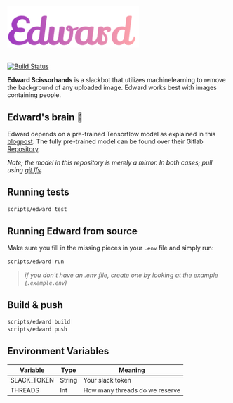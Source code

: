 <img src="meta/edward_logo.svg" width="300" />
<br />
<br />

[![Build Status](https://travis-ci.com/Tmw/edward.svg?branch=master)](https://travis-ci.com/Tmw/edward)

**Edward Scissorhands** is a slackbot that utilizes machinelearning to remove the background of any uploaded image. Edward works best with images containing people.

## Edward's brain 🧠

Edward depends on a pre-trained Tensorflow model as explained in this [blogpost](https://towardsdatascience.com/background-removal-with-deep-learning-c4f2104b3157). The fully pre-trained model can be found over their Gitlab [Repository](https://gitlab.com/fast-science/background-removal-server/tree/master/webapp/model).

_Note; the model in this repository is merely a mirror. In both cases; pull using [git lfs](https://git-lfs.github.com/)._

## Running tests

```bash
scripts/edward test
```

## Running Edward from source

Make sure you fill in the missing pieces in your `.env` file and simply run:

```bash
scripts/edward run
```
> _if you don't have an .env file, create one by looking at the example (`.example.env`)_

## Build & push

```bash
scripts/edward build
scripts/edward push
```

## Environment Variables

| Variable    | Type   | Meaning                        |
| ----------- | ------ | ------------------------------ |
| SLACK_TOKEN | String | Your slack token               |
| THREADS     | Int    | How many threads do we reserve |
